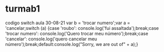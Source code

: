 # turmab1
codigo switch aula 30-08-21
var b = 'trocar numero';var a = 'cancelar;switch (a) {case 'roubo': console.log('fui assaltada');break;case 'trocar numero': console.log('Quero trocar meu número');break;case 'cancelar': console.log('quero cancelar meu número');break;default:console.log("Sorry, we are out of" + a);}
